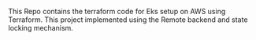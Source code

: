This Repo contains the terraform code for Eks setup on AWS using Terraform. This project implemented using the Remote backend and state locking mechanism.
